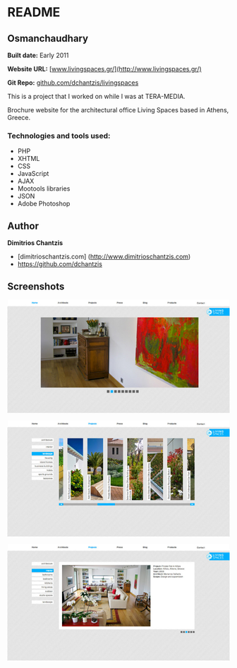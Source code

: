 # README

## Osmanchaudhary

**Built date:** Early 2011

**Website URL:** [www.livingspaces.gr/](http://www.livingspaces.gr/)

**Git Repo:** [github.com/dchantzis/livingspaces](https://github.com/dchantzis/livingspaces)

This is a project that I worked on while I was at TERA-MEDIA.

Brochure website for the architectural office Living Spaces based in Athens, Greece.

### Technologies and tools used:

- PHP
- XHTML
- CSS
- JavaScript
- AJAX
- Mootools libraries
- JSON
- Adobe Photoshop

## Author

**Dimitrios Chantzis**
- [dimitrioschantzis.com] (http://www.dimitrioschantzis.com)
- <https://github.com/dchantzis>

## Screenshots
![Image 1](https://raw.githubusercontent.com/dchantzis/livingspaces/master/images/screenshots/screenshot-1.jpg?token=ADejneMK9ozsuXuiNEdY2oaAL9THZfKMks5XRbhCwA%3D%3D)

![Image 2](https://raw.githubusercontent.com/dchantzis/livingspaces/master/images/screenshots/screenshot-2.jpg?token=ADejna9oZFGDMbJIllgFPIOolWqJnB3mks5XRbhfwA%3D%3D)

![Image 3](https://raw.githubusercontent.com/dchantzis/livingspaces/master/images/screenshots/screenshot-3.jpg?token=ADejnbCvO5ggpvn81ZaQDSQjiBVVEaveks5XRbhtwA%3D%3D)

